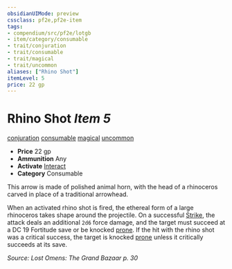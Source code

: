 ```yaml
---
obsidianUIMode: preview
cssclass: pf2e,pf2e-item
tags:
- compendium/src/pf2e/lotgb
- item/category/consumable
- trait/conjuration
- trait/consumable
- trait/magical
- trait/uncommon
aliases: ["Rhino Shot"]
itemLevel: 5
price: 22 gp
---
```

# Rhino Shot *Item 5*  
[conjuration](../../../rules/traits/conjuration.md)  [consumable](../../../rules/traits/consumable.md)  [magical](../../../rules/traits/magical.md)  [uncommon](../../../rules/traits/uncommon.md)  

- **Price** 22 gp
- **Ammunition** Any
- **Activate** [Interact](../../../rules/actions/interact.md)
- **Category** Consumable

This arrow is made of polished animal horn, with the head of a rhinoceros carved in place of a traditional arrowhead.

When an activated rhino shot is fired, the ethereal form of a large rhinoceros takes shape around the projectile. On a successful [Strike](../../../rules/actions/strike.md), the attack deals an additional `2d6` force damage, and the target must succeed at a DC 19 Fortitude save or be knocked [prone](../../../rules/conditions.md#Prone). If the hit with the rhino shot was a critical success, the target is knocked [prone](../../../rules/conditions.md#Prone) unless it critically succeeds at its save.

*Source: Lost Omens: The Grand Bazaar p. 30*
